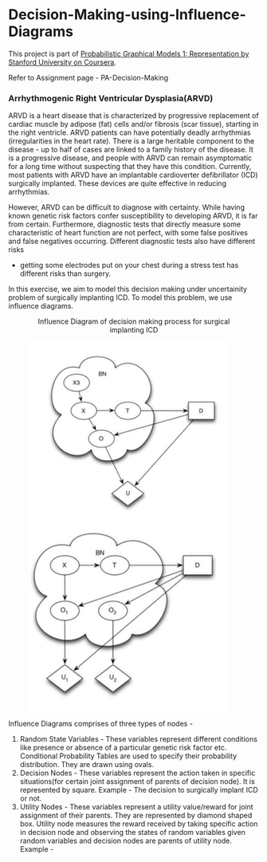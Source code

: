 # Decision-Making-using-Influence-Diagrams

This project is part of [Probabilistic Graphical Models 1: Representation by Stanford University on Coursera](https://www.coursera.org/learn/probabilistic-graphical-models/home/welcome).

Refer to Assignment page - PA-Decision-Making

### Arrhythmogenic Right Ventricular Dysplasia(ARVD)
ARVD is a heart disease that is characterized by progressive replacement of cardiac muscle by
adipose (fat) cells and/or fibrosis (scar tissue), starting in the right ventricle. ARVD patients can
have potentially deadly arrhythmias (irregularities in the heart rate). There is a large heritable
component to the disease - up to half of cases are linked to a family history of the disease.
It is a progressive disease, and people with ARVD can remain asymptomatic for a long time
without suspecting that they have this condition. Currently, most patients with ARVD have
an implantable cardioverter defibrillator (ICD) surgically implanted. These devices are quite
effective in reducing arrhythmias.

However, ARVD can be difficult to diagnose with certainty. While having known genetic risk
factors confer susceptibility to developing ARVD, it is far from certain. Furthermore, diagnostic
tests that directly measure some characteristic of heart function are not perfect, with some
false positives and false negatives occurring. Different diagnostic tests also have different risks
- getting some electrodes put on your chest during a stress test has different risks than surgery.

In this exercise, we aim to model this decision making under uncertainity problem of surgically implanting ICD. 
To model this problem, we use influence diagrams. 

<figure>
  <figcaption><center>Influence Diagram of decision making process for surgical implanting ICD<center></figcaption>
  <p float="left">
    <img src="Images/IMG_0291.jpg" width="400"/>
    <img src="Images/IMG_0292.jpg" width="400"/>
  </p>
</figure>

Influence Diagrams comprises of three types of nodes - 
1. Random State Variables - These variables represent different conditions like presence or absence of a particular genetic risk factor etc. Conditional Probability Tables are used to specify their probability distribution. They are drawn using ovals. 
2. Decision Nodes - These variables represent the action taken in specific situations(for certain joint assignment of parents of decision node). It is represented by square. Example - The decision to surgically implant ICD or not.
3. Utility Nodes - These variables represent a utility value/reward for joint assignment of their parents. They are represented by diamond shaped box. Utility node measures the reward received by taking specific action in decision node and observing the states of random variables given random variables and decision nodes are parents of utility node. Example - 






